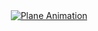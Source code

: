 <div align="center">
  <a href="https://youtu.be/V3NjPUmkxuA"><img src="https://github.com/Minjun1Kim/blender/assets/104747956/2afb6eff-52ee-47b7-8fcf-8edcca5512be" alt="Plane Animation"></a>
</div>

